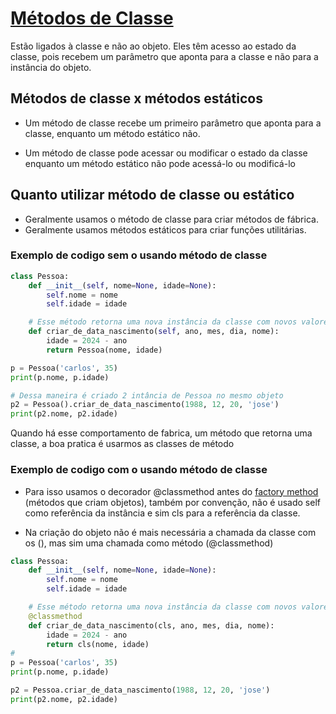 # [Métodos de Classe](https://docs.python.org/pt-br/3/library/functions.html#classmethod)
Estão ligados à classe e não ao objeto. Eles têm acesso ao estado da classe, pois recebem um parâmetro que aponta para a classe e não para a instância do objeto.

## Métodos de classe x métodos estáticos

* Um método de classe recebe um primeiro parâmetro que aponta para a classe, enquanto um método estático não.

* Um método de classe pode acessar ou modificar o estado da classe enquanto um método estático não pode acessá-lo ou modificá-lo

## Quanto utilizar método de classe ou estático

* Geralmente usamos o método de classe para criar métodos de fábrica.
* Geralmente usamos métodos estáticos para criar funções utilitárias.


### Exemplo de codigo sem o usando método de classe

```Python
class Pessoa:
    def __init__(self, nome=None, idade=None):
        self.nome = nome
        self.idade = idade

    # Esse método retorna uma nova instância da classe com novos valores
    def criar_de_data_nascimento(self, ano, mes, dia, nome):
        idade = 2024 - ano
        return Pessoa(nome, idade)

p = Pessoa('carlos', 35)
print(p.nome, p.idade)

# Dessa maneira é criado 2 intância de Pessoa no mesmo objeto
p2 = Pessoa().criar_de_data_nascimento(1988, 12, 20, 'jose')
print(p2.nome, p2.idade)

```

Quando há esse comportamento de fabrica, um método que retorna uma classe, a boa pratica é usarmos as classes de método

### Exemplo de codigo com o usando método de classe
* Para isso usamos o decorador @classmethod antes do [factory method](https://www.geeksforgeeks.org/factory-method-python-design-patterns/) (métodos que criam objetos),
também por convenção, não é usado self como referência da instância e sim cls
para a referência da classe.

* Na criação do objeto não é mais necessária a chamada da classe com os (), 
mas sim uma chamada como método (@classmethod)
    
  

```Python
class Pessoa:
    def __init__(self, nome=None, idade=None):
        self.nome = nome
        self.idade = idade

    # Esse método retorna uma nova instância da classe com novos valores
    @classmethod
    def criar_de_data_nascimento(cls, ano, mes, dia, nome):
        idade = 2024 - ano
        return cls(nome, idade)
#
p = Pessoa('carlos', 35)
print(p.nome, p.idade)

p2 = Pessoa.criar_de_data_nascimento(1988, 12, 20, 'jose')
print(p2.nome, p2.idade)

```

